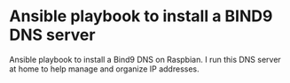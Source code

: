 # Ansible playbook to install a BIND9 DNS server
Ansible playbook to install a Bind9 DNS on Raspbian. I run this DNS server at home to help manage and organize IP addresses.  
